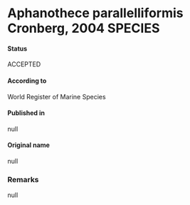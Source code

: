 Aphanothece parallelliformis Cronberg, 2004 SPECIES
=======

#### Status
ACCEPTED

#### According to
World Register of Marine Species

#### Published in
null

#### Original name
null

### Remarks
null